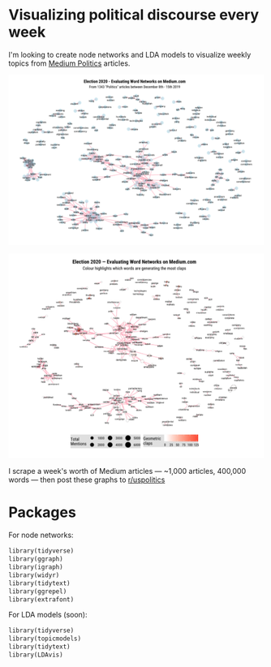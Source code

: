 # Visualizing political discourse every week

I'm looking to create node networks and LDA models to visualize weekly topics from [Medium Politics](https://medium.com/topic/politics) articles.

[![Example](weekly_politics_network/00003a.png)]()

[![Example](weekly_politics_network/000054.png)]()

I scrape a week's worth of Medium articles — ~1,000 articles, 400,000 words — then post these graphs to [r/uspolitics](https://www.reddit.com/r/uspolitics/)

# Packages
For node networks:
```
library(tidyverse)
library(ggraph)
library(igraph)
library(widyr)
library(tidytext)
library(ggrepel)
library(extrafont)
```

For LDA models (soon):
```
library(tidyverse)
library(topicmodels)
library(tidytext)
library(LDAvis)
```
